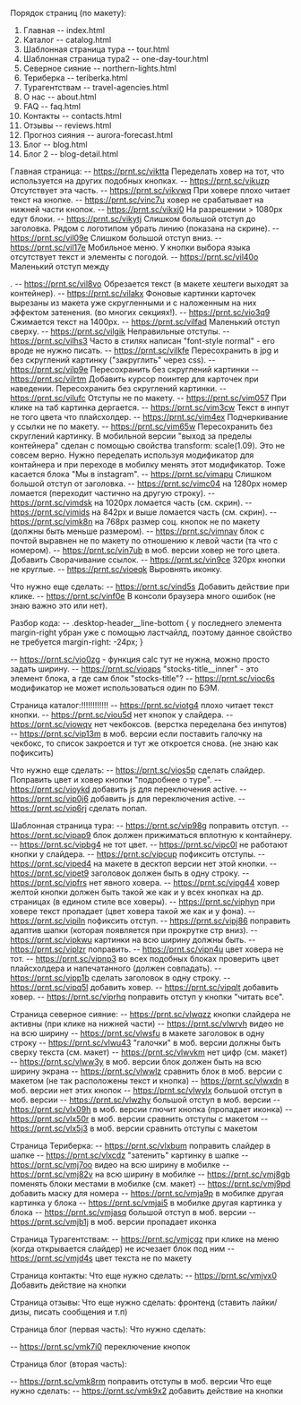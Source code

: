 Порядок страниц (по макету):
1. Главная                    -- index.html
2. Каталог                    -- catalog.html
3. Шаблонная страница тура    -- tour.html
4. Шаблонная страница тура2   -- one-day-tour.html
5. Северное сияние            -- northern-lights.html
6. Териберка                  -- teriberka.html
7. Турагентствам              -- travel-agencies.html
8. О нас                      -- about.html
9. FAQ                        -- faq.html
10. Контакты                  -- contacts.html
11. Отзывы                    -- reviews.html
12. Прогноз сияния            -- aurora-forecast.html
13. Блог                      -- blog.html
14. Блог 2                    -- blog-detail.html


Главная страница:
-- https://prnt.sc/viktta Переделать ховер на тот, что используется на других подобных кнопках.
-- https://prnt.sc/vikuzp Отсутствует эта часть.
-- https://prnt.sc/vikvwq При ховере плохо читает текст на кнопке.
-- https://prnt.sc/vinc7u ховер не срабатывает на нижней части кнопок.
-- https://prnt.sc/vikxj0 На разрешении > 1080px едут блоки.
-- https://prnt.sc/vikytj Слишком большой отступ до заголовка. Рядом с логотипом убрать линию (показана на скрине).
-- https://prnt.sc/vil09e Слишком большой отступ вниз.
-- https://prnt.sc/vil17e Мобильное меню. У кнопки выбора языка отсутствует текст и элементы с погодой.
-- https://prnt.sc/vil40o Маленький отступ между <p>.
-- https://prnt.sc/vil8vo Обрезается текст (в макете хештеги выходят за контейнер).
-- https://prnt.sc/vilakx Фоновые картинки карточек вырезаны из макета уже скругленными и с наложенным на них эффектом затенения. (во многих секциях!).
-- https://prnt.sc/vio3q9 Сжимается текст на 1400px.
-- https://prnt.sc/vilfad Маленький отступ сверху.
-- https://prnt.sc/vilgik Неправильные отступы.
-- https://prnt.sc/vilhs3 Часто в стилях написан "font-style normal" - его вроде не нужно писать.
-- https://prnt.sc/vilkfe Пересохранить в jpg и без скруглений картинку ("закруглить" через css).
-- https://prnt.sc/vilp9e Пересохранить без скруглений картинки
-- https://prnt.sc/vilrtm Добавить курсор поинтер для карточек при наведении. Пересохранить без скруглений картинки.
-- https://prnt.sc/vilufc Отступы не по макету.
-- https://prnt.sc/vim057 При клике на таб картинка дергается.
-- https://prnt.sc/vim3cw Текст в инпут не того цвета что плайсхолдер.
-- https://prnt.sc/vim4ex Подчеркивание у ссылки не по макету.
-- https://prnt.sc/vim65w Пересохранить без скруглений картинку. В мобильной версии "выход за пределы контейнера" сделан с помощью свойства transform: scale(1.09). Это не совсем верно. Нужно переделать используя модификатор для контайнера и при переходе в мобилку менять этот модификатор. Тоже касается блока "Мы в instagram".
-- https://prnt.sc/vimapu Слишком большой отступ от заголовка.
-- https://prnt.sc/vimc04 на 1280px номер ломается (переходит частично на другую строку).
-- https://prnt.sc/vimdsk на 1020px ломается часть (см. скрин).
-- https://prnt.sc/vimids на 842px и выше ломается часть (см. скрин).
-- https://prnt.sc/vimk8n на 768px размер соц. кнопок не по макету (должны быть меньше размером).
-- https://prnt.sc/vimnav блок с почтой выравнен не по макету по отношению к левой части (та что с номером).
-- https://prnt.sc/vin7ub в моб. версии ховер не того цвета. Добавить Сворачивание ссылок.
-- https://prnt.sc/vin9ce 320px кнопки не круглые. 
-- https://prnt.sc/vioeqk Выровнять иконку.

Что нужно еще сделать:
-- https://prnt.sc/vind5s Добавить действие при клике.
-- https://prnt.sc/vinf0e В консоли браузера много ошибок (не знаю важно это или нет). 

Разбор кода:
-- .desktop-header__line-bottom {  у последнего элемента margin-right убран уже с помощью ластчайлд, поэтому данное свойство не требуется
    margin-right: -24px;
}

-- https://prnt.sc/vio0zg - функция calc тут не нужна, можно просто задать ширину.
-- https://prnt.sc/vioaps "stocks-title__inner" - это элемент блока, а где сам блок "stocks-title"? 
-- https://prnt.sc/vioc6s модификатор не может использоваться один по БЭМ.


Страница каталог:!!!!!!!!!!!!
-- https://prnt.sc/viotg4 плохо читает текст кнопки.
-- https://prnt.sc/viou5d нет кнопок у слайдера.
-- https://prnt.sc/viowqv нет чекбоксов. (верстка переделана без инпутов)
-- https://prnt.sc/vip13m в моб. версии если поставить галочку на чекбокс, то список закроется и тут же откроется снова. (не знаю как пофиксить)

Что нужно еще сделать:
-- https://prnt.sc/vios5p сделать слайдер. Поправить цвет и ховер кнопки "подробнее о туре".
-- https://prnt.sc/vioykd добавить js для переключения active.
-- https://prnt.sc/vip0j6 добавить js для переключения active.
-- https://prnt.sc/vip6rj сделать попап.


Шаблонная страница тура:
-- https://prnt.sc/vip98g поправить отступ.
-- https://prnt.sc/vipap9 блок должен прижиматься вплотную к контайнеру.
-- https://prnt.sc/vipbg4 не тот цвет.
-- https://prnt.sc/vipc0l не работают кнопки у слайдера.
-- https://prnt.sc/vipcup пофиксить отступы.
-- https://prnt.sc/viped4 на макете в десктоп версии нет этой кнопки.
-- https://prnt.sc/vipet9 заголовок должен быть в одну строку.
-- https://prnt.sc/vipfrs нет явного ховера.
-- https://prnt.sc/vipg44 ховер желтой кнопки должен быть такой же как и у всех кнопках на др. страницах (в едином стиле все ховеры).
-- https://prnt.sc/viphyn при ховере текст пропадает (цвет ховера такой же как и у фона).
-- https://prnt.sc/vipiln пофиксить отступ.
-- https://prnt.sc/vipj86 поправить адаптив шапки (которая появляется при прокрутке стр вниз).
-- https://prnt.sc/vipkwu картинки на всю ширину должны быть.
-- https://prnt.sc/viplzr поправить.
-- https://prnt.sc/vipn4u цвет ховера не тот.
-- https://prnt.sc/vipnp3 во всех подобных блоках проверить цвет плайсхолдера и напечатанного (должен совпадать).
-- https://prnt.sc/vipp1b сделать заголовок в одну строку.
-- https://prnt.sc/vipq5l добавить ховер.
-- https://prnt.sc/vipqlt добавить ховер.
-- https://prnt.sc/viprhq поправить отступ у кнопки "читать все".

Страница северное сияние:
-- https://prnt.sc/vlwqzz кнопки слайдера не активны (при клике на нижней части)
-- https://prnt.sc/vlwrvh видео не на всю ширину
-- https://prnt.sc/vlwsfu в макете заголовок в одну строку
-- https://prnt.sc/vlwu43 "галочки" в моб. версии должны быть сверху текста (см. макет)
-- https://prnt.sc/vlwvkm нет цифр (см. макет)
-- https://prnt.sc/vlww3y в моб. версии блок должен быть на всю ширину экрана
-- https://prnt.sc/vlwwlz сравнить блок в моб. версии с макетом (не так расположены текст и кнопка)
-- https://prnt.sc/vlwxdn в моб. версии нет этих кнопок
-- https://prnt.sc/vlwylx большой отступ в моб. версии
-- https://prnt.sc/vlwzhy большой отступ в моб. версии
-- https://prnt.sc/vlx09h в моб. версии глючит кнопка (пропадает иконка)
-- https://prnt.sc/vlx50r в моб. версии сравнить отступы с макетом
-- https://prnt.sc/vlx5j3 в моб. версии сравнить отступы с макетом

Страница Териберка:
-- https://prnt.sc/vlxbum поправить слайдер в шапке
-- https://prnt.sc/vlxcdz "затенить" картинку в шапке
-- https://prnt.sc/vmj7oo видео на всю ширину в мобилке
-- https://prnt.sc/vmj82v на всю ширину в мобилке
-- https://prnt.sc/vmj8gb поменять блоки местами в мобилке (см. макет)
-- https://prnt.sc/vmj9pd добавить маску для номера
-- https://prnt.sc/vmja9p в мобилке другая картинка у блока
-- https://prnt.sc/vmjai5 в мобилке другая картинка у блока
-- https://prnt.sc/vmjasq большой отступ в моб. версии
-- https://prnt.sc/vmjb1j в моб. версии пропадает иконка

Страница Турагентствам:
-- https://prnt.sc/vmjcgz при клике на меню (когда открывается слайдер) не исчезает блок под ним
-- https://prnt.sc/vmjd4s цвет текста не по макету
<!-- -- https://prnt.sc/vmjdkt не то фоновое изображение -->
<!-- -- https://prnt.sc/vmje1a мобилка, не те отступы -->
<!-- -- https://prnt.sc/vmjej1 добавить затенение на картинки. Не работают кнопки слайдера. сделать моб. версию -->
<!-- -- https://prnt.sc/vmjfnm добавить вниз бакграунд-цвет как на макете -->
<!-- -- https://prnt.sc/vmjg6c все блоки одного размера должны быть -->
<!-- -- https://prnt.sc/vmjgr5 поправить белые спрайты (см. макет) -->
<!-- -- https://prnt.sc/vmjhd4 не работают кнопки слайдера. Сделать адаптив -->
<!-- -- https://prnt.sc/vmji0k починить блок (взять код у рабочего варианта с др. страницы) -->
<!-- -- https://prnt.sc/vmjilj сделать слайдер. затенить картинку. в моб. версии поправить паддинги -->
<!-- -- https://prnt.sc/vmjjc0 поправить отступы. -->
<!-- -- https://prnt.sc/vmjjuc отключить в мобилке -->
<!-- -- https://prnt.sc/vmjm3e затенить картинку.  -->
<!-- -- https://prnt.sc/vmjmg1 в моб. версии поправить цвет текста (у ссылок). форма на всю ширину (сделать модификатор контайнера и у него поправить .container). в моб. другая картинка у блока. -->
<!-- -- https://prnt.sc/vmjnvd в моб. версии проверить порядок картинок. Поменять ховер у кнопки на тот, что используется на сайте -->


Страница контакты:
Что еще нужно сделать:
-- https://prnt.sc/vmjvx0 Добавить действие на кнопки

Страница отзывы:
Что еще нужно сделать:
фронтенд (ставить лайки/дизы, писать сообщения и т.п)

Страница блог (первая часть):
Что нужно сделать:
<!-- -- https://prnt.sc/vmk772 блок категории в моб. версии (см. макет) -->
-- https://prnt.sc/vmk7i0 переключение кнопок

Страница блог (вторая часть):
<!-- -- https://prnt.sc/vmk85f поправить отступы -->
-- https://prnt.sc/vmk8rm поправить отступы в моб. версии
Что еще нужно сделать:
-- https://prnt.sc/vmk9x2 добавить действие на кнопки
